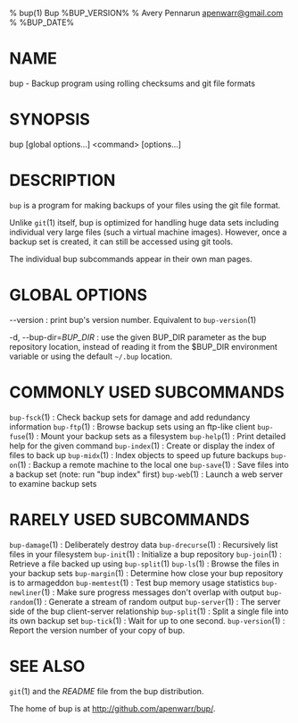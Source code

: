 % bup(1) Bup %BUP_VERSION%
% Avery Pennarun <apenwarr@gmail.com>
% %BUP_DATE%

# NAME

bup - Backup program using rolling checksums and git file formats

# SYNOPSIS

bup [global options...] \<command\> [options...]

# DESCRIPTION

`bup` is a program for making backups of your files using
the git file format.

Unlike `git`(1) itself, bup is
optimized for handling huge data sets including individual
very large files (such a virtual machine images).  However,
once a backup set is created, it can still be accessed
using git tools.

The individual bup subcommands appear in their own man
pages.

# GLOBAL OPTIONS

--version
:   print bup's version number.  Equivalent to
    `bup-version`(1)

-d, --bup-dir=*BUP_DIR*
:   use the given BUP_DIR parameter as the bup repository
    location, instead of reading it from the $BUP_DIR
    environment variable or using the default `~/.bup`
    location.


# COMMONLY USED SUBCOMMANDS

`bup-fsck`(1)
:   Check backup sets for damage and add redundancy information
`bup-ftp`(1)
:   Browse backup sets using an ftp-like client
`bup-fuse`(1)
:   Mount your backup sets as a filesystem
`bup-help`(1)
:   Print detailed help for the given command
`bup-index`(1)
:   Create or display the index of files to back up
`bup-midx`(1)
:   Index objects to speed up future backups
`bup-on`(1)
:   Backup a remote machine to the local one
`bup-save`(1)
:   Save files into a backup set (note: run "bup index" first)
`bup-web`(1)
:   Launch a web server to examine backup sets


# RARELY USED SUBCOMMANDS

`bup-damage`(1)
:   Deliberately destroy data
`bup-drecurse`(1)
:   Recursively list files in your filesystem
`bup-init`(1)
:   Initialize a bup repository
`bup-join`(1)
:   Retrieve a file backed up using `bup-split`(1)
`bup-ls`(1)
:   Browse the files in your backup sets
`bup-margin`(1)
:   Determine how close your bup repository is to armageddon
`bup-memtest`(1)
:   Test bup memory usage statistics
`bup-newliner`(1)
:   Make sure progress messages don't overlap with output
`bup-random`(1)
:   Generate a stream of random output
`bup-server`(1)
:   The server side of the bup client-server relationship
`bup-split`(1)
:   Split a single file into its own backup set
`bup-tick`(1)
:   Wait for up to one second.
`bup-version`(1)
:   Report the version number of your copy of bup.


# SEE ALSO

`git`(1) and the *README* file from the bup distribution.

The home of bup is at <http://github.com/apenwarr/bup/>.
